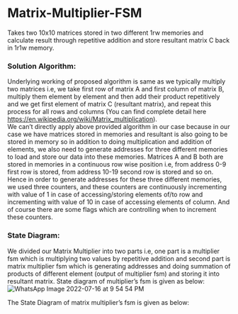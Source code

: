# Matrix-Multiplier-FSM
Takes two 10x10 matrices stored in two different 1rw memories and calculate result through repetitive addition and store resultant matrix C back in 1r1w memory. 
### Solution Algorithm:
Underlying working of proposed algorithm is same as we typically multiply two matrices i.e, we take first row of matrix A and first column of matrix B, multiply them element by element and then add their product repetitively and we get first element of matrix C (resultant matrix), and repeat this process for all rows and columns (You can find complete detail here https://en.wikipedia.org/wiki/Matrix_multiplication).  
We can’t directly apply above provided algorithm in our case because in our case we have matrices stored in memories and resultant is also going to be stored in memory so in addition to doing multiplication and addition of elements, we also need to generate addresses for three different memories to load and store our data into these memories. 
Matrices A and B both are stored in memories in a continuous row wise position i.e, from address 0-9 first row is stored, from address 10-19 second row is stored and so on.
Hence in order to generate addresses for these three different memories, we used three counters, and these counters are continuously incrementing with value of 1 in case of accessing/storing elements of/to row and incrementing with value of 10 in case of accessing elements of column. And of course there are some flags which are controlling when to increment these counters.
### State Diagram:

We divided our Matrix Multiplier into two parts i.e, one part is a multiplier fsm which is multiplying two values by repetitive addition and second part is matrix multiplier fsm which is generating addresses and doing summation of products of different element (output of multiplier fsm) and storing it into resultant matrix.
State diagram of multiplier’s fsm is given as below:
![WhatsApp Image 2022-07-16 at 9 54 54 PM](https://user-images.githubusercontent.com/93525537/179364585-dd1f66a7-8522-4eb7-9e52-38981ee05bba.jpeg)

The State Diagram of matrix multiplier’s fsm is given as below:
